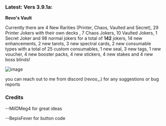 ### Latest: Vers 3.9.1a:

**Revo's Vault**

Currently there are 4 New Rarities (Printer, Chaos, Vaulted and Secret), 29 Printer Jokers with their own decks , 7 Chaos Jokers, 10 Vaulted Jokers, 1 Secret Joker and 98 normal jokers for a total of **142** jokers, 14 new enhancements, 2 new tarots, 3 new spectral cards, 2 new consumable types with a total of 25 custom consumables, 1 new seal, 3 new tags, 1 new voucher, 4 new booster packs, 4 new stickers, 4 new stakes and 4 new boss blinds!


![image](https://github.com/user-attachments/assets/e07fde43-ff72-4b40-b670-67c37747633b)


you can reach out to me from discord (revoo_.) for any suggestions or bug reports


### Credits

--MilƱMeg4 for great ideas

--BepisFever for button code
